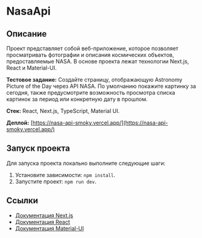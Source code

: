 # NasaApi 

## Описание

Проект представляет собой веб-приложение, которое позволяет просматривать фотографии и описания космических объектов, предоставляемые NASA. В основе проекта лежат технологии Next.js, React и Material-UI.

**Тестовое задание:**
Создайте страницу, отображающую Astronomy Picture of the Day через API NASA. По умолчанию покажите картинку за сегодня, также предусмотрите возможность просмотра списка картинок за период или конкретную дату в прошлом.

**Стек:**
React, Next.js, TypeScript, Material UI.

**Деплой:** 
[https://nasa-api-smoky.vercel.app/](https://nasa-api-smoky.vercel.app/)

## Запуск проекта

Для запуска проекта локально выполните следующие шаги:

1. Установите зависимости: `npm install`.
2. Запустите проект: `npm run dev`.

## Ссылки

- [Документация Next.js](https://nextjs.org/docs)
- [Документация React](https://reactjs.org/docs)
- [Документация Material-UI](https://mui.com/getting-started/usage)
